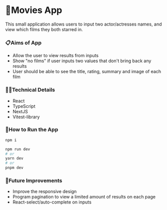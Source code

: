 # 🍿Movies App

This small application allows users to input two actor/actresses names, and view which films they both starred in.

### 📋Aims of App

- Allow the user to view results from inputs
- Show "no films" if user inputs two values that don't bring back any results
- User should be able to see the title, rating, summary and image of each film

### 👩‍💻Technical Details

- React
- TypeScript
- NextJS
- Vitest-library

### 🔧How to Run the App

```bash
npm i
```

```bash
npm run dev
# or
yarn dev
# or
pnpm dev
```

### 💭Future Improvements

- Improve the responsive design
- Program pagination to view a limited amount of results on each page
- React-select/auto-complete on inputs
